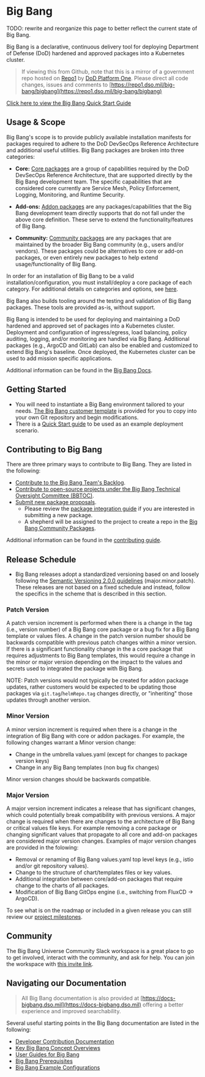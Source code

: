 # Big Bang

TODO: rewrite and reorganize this page to better reflect the current state of Big Bang.

Big Bang is a declarative, continuous delivery tool for deploying Department of Defense (DoD) hardened and approved packages into a Kubernetes cluster.

> If viewing this from Github, note that this is a mirror of a government repo hosted on [Repo1](https://repo1.dso.mil/) by [DoD Platform One](http://p1.dso.mil/).  Please direct all code changes, issues and comments to [https://repo1.dso.mil/big-bang/bigbang](https://repo1.dso.mil/big-bang/bigbang)

[Click here to view the Big Bang Quick Start Guide](./installation/environments/quick-start.md)

## Usage & Scope

Big Bang's scope is to provide publicly available installation manifests for packages required to adhere to the DoD DevSecOps Reference Architecture and additional useful utilities. Big Bang packages are broken into three categories:

- **Core:** [Core packages](./packages/index.md#core) are a group of capabilities required by the DoD DevSecOps Reference Architecture, that are supported directly by the Big Bang development team. The specific capabilities that are considered core currently are Service Mesh, Policy Enforcement, Logging, Monitoring, and Runtime Security.

- **Add-ons:** [Addon packages](./packages/index.md#supported-add-ons) are any packages/capabilities that the Big Bang development team directly supports that do not fall under the above core definition. These serve to extend the functionality/features of Big Bang.

- **Community:** [Community packages](https://repo1.dso.mil/big-bang/product/community) are any packages that are maintained by the broader Big Bang community (e.g., users and/or vendors). These packages could be alternatives to core or add-on packages, or even entirely new packages to help extend usage/functionality of Big Bang.

In order for an installation of Big Bang to be a valid installation/configuration, you must install/deploy a core package of each category. For additional details on categories and options, see [here](./packages/index.md#core).

Big Bang also builds tooling around the testing and validation of Big Bang packages. These tools are provided as-is, without support.

Big Bang is intended to be used for deploying and maintaining a DoD hardened and approved set of packages into a Kubernetes cluster.  Deployment and configuration of ingress/egress, load balancing, policy auditing, logging, and/or monitoring are handled via Big Bang.  Additional packages (e.g., ArgoCD and GitLab) can also be enabled and customized to extend Big Bang's baseline.  Once deployed, the Kubernetes cluster can be used to add mission specific applications.

Additional information can be found in the [Big Bang Docs](./getting-started/overview.md).

## Getting Started

- You will need to instantiate a Big Bang environment tailored to your needs.  [The Big Bang customer template](https://repo1.dso.mil/big-bang/customers/template) is provided for you to copy into your own Git repository and begin modifications.
- There is a [Quick Start guide](./installation/environments/quick-start.md) to be used as an example deployment scenario.

## Contributing to Big Bang

There are three primary ways to contribute to Big Bang. They are listed in the following:

- [Contribute to the Big Bang Team's Backlog](https://repo1.dso.mil/big-bang/bigbang/-/issues).
- [Contribute to open-source projects under the Big Bang Technical Oversight Committee (BBTOC)](https://repo1.dso.mil/big-bang/product/bbtoc/-/blob/master/CONTRIBUTING.md).
- [Submit new package proposals](https://repo1.dso.mil/big-bang/product/bbtoc/-/issues/new?issue%5Bmilestone_id%5D=).
  - Please review the [package integration guide](./community/development/package-integration/index.md) if you are interested in submitting a new package.
  - A shepherd will be assigned to the project to create a repo in the [Big Bang Community Packages](https://repo1.dso.mil/big-bang/product/community).

Additional information can be found in the [contributing guide](../CONTRIBUTING.md).

## Release Schedule

- Big Bang releases adopt a standardized versioning based on and loosely following the [Semantic Versioning 2.0.0 guidelines](https://semver.org/spec/v2.0.0.html) (major.minor.patch). These releases are not based on a fixed schedule and instead, follow the specifics in the scheme that is described in this section. 

### Patch Version

A patch version increment is performed when there is a change in the tag (i.e., version number) of a Big Bang core package or a bug fix for a Big Bang template or values files. A change in the patch version number should be backwards compatible with previous patch changes within a minor version. If there is a significant functionality change in the a core package that requires adjustments to Big Bang templates, this would require a change in the minor or major version depending on the impact to the values and secrets used to integrated the package with Big Bang.

NOTE: Patch versions would not typically be created for addon package updates, rather customers would be expected to be updating those packages via `git.tag`/`helmRepo.tag` changes directly, or "inheriting" those updates through another version.

### Minor Version

A minor version increment is required when there is a change in the integration of Big Bang with core or addon packages. For example, the following changes warrant a Minor version change:

- Change in the umbrella values.yaml (except for changes to package version keys)
- Change in any Big Bang templates (non bug fix changes)

Minor version changes should be backwards compatible.

### Major Version

A major version increment indicates a release that has significant changes, which could potentially break compatibility with previous versions. A major change is required when there are changes to the architecture of Big Bang or critical values file keys. For example removing a core package or changing significant values that propagate to all core and add-on packages are considered major version changes. Examples of major version changes are provided in the folowing:

- Removal or renaming of Big Bang values.yaml top level keys (e.g., istio and/or git repository values).
- Change to the structure of chart/templates files or key values.
- Additional integration between core/add-on packages that require change to the charts of all packages.
- Modification of Big Bang GitOps engine (i.e., switching from FluxCD -> ArgoCD).

To see what is on the roadmap or included in a given release you can still review our [project milestones](https://repo1.dso.mil/groups/big-bang/-/milestones).

## Community

The Big Bang Universe Community Slack workspace is a great place to go to get involved, interact with the community, and ask for help. You can join the workspace with [this invite link](https://join.slack.com/t/bigbanguniver-ft39451/shared_invite/zt-21zrvwacw-zoionTAz0UdzVbjnAFSnDw).

## Navigating our Documentation

> All Big Bang documentation is also provided at [https://docs-bigbang.dso.mil](https://docs-bigbang.dso.mil) offering a better experience and improved searchability.

Several useful starting points in the Big Bang documentation are listed in the following:

- [Developer Contribution Documentation](./community/development/index.md)
- [Key Big Bang Concept Overviews](./concepts/index.md)
- [User Guides for Big Bang](./tutorials/)
- [Big Bang Prerequisites](./getting-started/prerequisites.md)
- [Big Bang Example Configurations](./reference/configs/example/)
